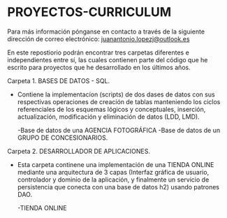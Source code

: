 # PROYECTOS-CURRICULUM
Para más información pónganse en contacto a través de la siguiente dirección de correo electrónico: juanantonio.lopezj@outlook.es

En este repostiorio podrán encontrar tres carpetas diferentes e independientes entre sí, las cuales contienen parte del 
código que he escrito para proyectos que he desarrollado en los últimos años. 

Carpeta 1. BASES DE DATOS - SQL. 

  * Contiene la implementacíon (scripts) de dos dases de datos con sus respectivas operaciones de creación de tablas manteniendo los 
  ciclos referenciales de los esquemas lógicos y conceptuales,  inserción, actualización, modificación y eliminación de datos (LDD, LMD).
  
    -Base de datos de una AGENCIA FOTOGRÁFICA
    -Base de datos de un GRUPO DE CONCESIONARIOS.

Carpeta 2. DESARROLLADOR DE APLICACIONES. 

  * Esta carpeta continene una implementación de una TIENDA ONLINE mediante una arquitectura de 3 capas (Interfaz gráfica de usuario, 
  controlador y dominio de la aplicación, y finalmente un servicio de persistencia que conecta con una base de datos h2) 
  usando patrones DAO. 
    
     -TIENDA ONLINE
